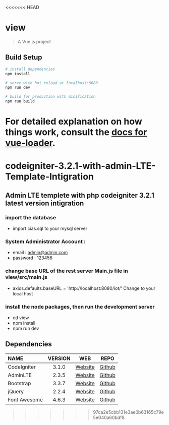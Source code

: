 <<<<<<< HEAD
# view

> A Vue.js project

## Build Setup

``` bash
# install dependencies
npm install

# serve with hot reload at localhost:8080
npm run dev

# build for production with minification
npm run build
```

For detailed explanation on how things work, consult the [docs for vue-loader](http://vuejs.github.io/vue-loader).
=======
# codeigniter-3.2.1-with-admin-LTE-Template-Intigration
## Admin LTE templete with php codeigniter 3.2.1 latest version intigration

### import the database
  * import cias.sql to your mysql server

### System Administrator Account : 
  * email : admin@admin.com 
  * password : 123456 

### change base URL of the rest server Main.js file in view/src/main.js
  * axios.defaults.baseURL = 'http://localhost:8080/iot/' Change to your local host

### install the node packages, then run the development server
  * cd view
  * npm install
  * npm run dev

## Dependencies
| NAME | VERSION | WEB | REPO |
| :--- | :---: | :---: | :---: |
| CodeIgniter | 3.1.0 | [Website](http://codeigniter.com) | [Github](https://github.com/bcit-ci/CodeIgniter/)
| AdminLTE | 2.3.5 | [Website](https://almsaeedstudio.com) | [Github](https://github.com/almasaeed2010/AdminLTE/)
| Bootstrap | 3.3.7 | [Website](http://getbootstrap.com) | [Github](https://github.com/twbs/bootstrap)
| jQuery | 2.2.4 | [Website](http://jquery.com) | [Github](https://github.com/jquery/jquery)
| Font Awesome | 4.6.3 | [Website](http://fortawesome.github.io/Font-Awesome/) | [Github](https://github.com/FortAwesome/Font-Awesome)
>>>>>>> 97ca2e5cbb131e3ae0b63165c79e5e040a60bdf8
